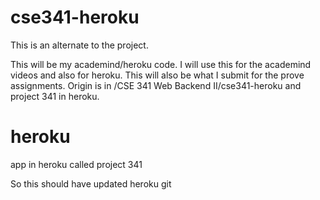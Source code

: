 # cse341-heroku
This is an alternate to the project.

This will be my academind/heroku code.  I will use this for the academind videos and also for heroku.  This will also be what I submit for the prove assignments.  Origin is in /CSE 341 Web Backend II/cse341-heroku    and project 341 in heroku.

# heroku
app in heroku called project 341

So this should have updated heroku git
